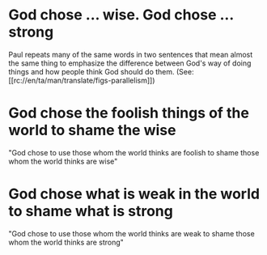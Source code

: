 # God chose ... wise. God chose ... strong

Paul repeats many of the same words in two sentences that mean almost the same thing to emphasize the difference between God's way of doing things and how people think God should do them. (See: [[rc://en/ta/man/translate/figs-parallelism]])

# God chose the foolish things of the world to shame the wise

"God chose to use those whom the world thinks are foolish to shame those whom the world thinks are wise"

# God chose what is weak in the world to shame what is strong

"God chose to use those whom the world thinks are weak to shame those whom the world thinks are strong"

